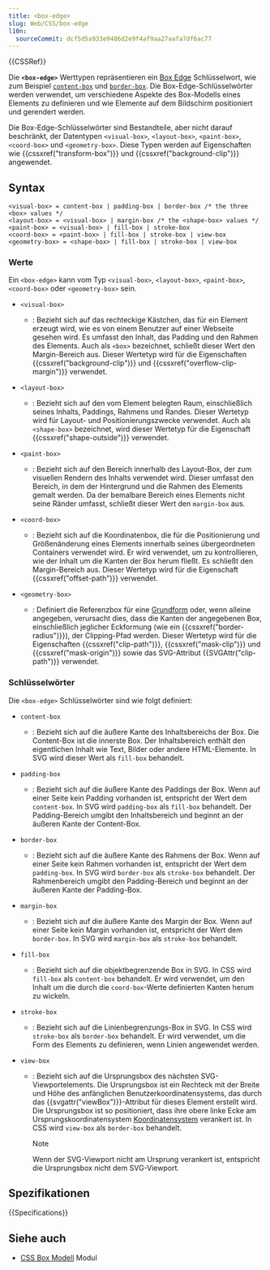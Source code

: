 ```yaml
---
title: <box-edge>
slug: Web/CSS/box-edge
l10n:
  sourceCommit: dcf5d5a933e9486d2e9f4af9aa27aafa7df6ac77
---
```


{{CSSRef}}

Die **`<box-edge>`** Werttypen repräsentieren ein [Box Edge](/de/docs/Web/CSS/CSS_box_model/Introduction_to_the_CSS_box_model) Schlüsselwort, wie zum Beispiel [`content-box`](#content-box) und [`border-box`](#border-box). Die Box-Edge-Schlüsselwörter werden verwendet, um verschiedene Aspekte des Box-Modells eines Elements zu definieren und wie Elemente auf dem Bildschirm positioniert und gerendert werden.

Die Box-Edge-Schlüsselwörter sind Bestandteile, aber nicht darauf beschränkt, der Datentypen `<visual-box>`, `<layout-box>`, `<paint-box>`, `<coord-box>` und `<geometry-box>`. Diese Typen werden auf Eigenschaften wie {{cssxref("transform-box")}} und {{cssxref("background-clip")}} angewendet.

## Syntax

```plain
<visual-box> = content-box | padding-box | border-box /* the three <box> values */
<layout-box> = <visual-box> | margin-box /* the <shape-box> values */
<paint-box> = <visual-box> | fill-box | stroke-box
<coord-box> = <paint-box> | fill-box | stroke-box | view-box
<geometry-box> = <shape-box> | fill-box | stroke-box | view-box
```

### Werte

Ein `<box-edge>` kann vom Typ `<visual-box>`, `<layout-box>`, `<paint-box>`, `<coord-box>` oder `<geometry-box>` sein.

- `<visual-box>`

  - : Bezieht sich auf das rechteckige Kästchen, das für ein Element erzeugt wird, wie es von einem Benutzer auf einer Webseite gesehen wird. Es umfasst den Inhalt, das Padding und den Rahmen des Elements. Auch als `<box>` bezeichnet, schließt dieser Wert den Margin-Bereich aus. Dieser Wertetyp wird für die Eigenschaften {{cssxref("background-clip")}} und {{cssxref("overflow-clip-margin")}} verwendet.

- `<layout-box>`

  - : Bezieht sich auf den vom Element belegten Raum, einschließlich seines Inhalts, Paddings, Rahmens und Randes. Dieser Wertetyp wird für Layout- und Positionierungszwecke verwendet. Auch als `<shape-box>` bezeichnet, wird dieser Wertetyp für die Eigenschaft {{cssxref("shape-outside")}} verwendet.

- `<paint-box>`

  - : Bezieht sich auf den Bereich innerhalb des Layout-Box, der zum visuellen Rendern des Inhalts verwendet wird. Dieser umfasst den Bereich, in dem der Hintergrund und die Rahmen des Elements gemalt werden. Da der bemalbare Bereich eines Elements nicht seine Ränder umfasst, schließt dieser Wert den `margin-box` aus.

- `<coord-box>`

  - : Bezieht sich auf die Koordinatenbox, die für die Positionierung und Größenänderung eines Elements innerhalb seines übergeordneten Containers verwendet wird. Er wird verwendet, um zu kontrollieren, wie der Inhalt um die Kanten der Box herum fließt. Es schließt den Margin-Bereich aus. Dieser Wertetyp wird für die Eigenschaft {{cssxref("offset-path")}} verwendet.

- `<geometry-box>`
  - : Definiert die Referenzbox für eine [Grundform](/de/docs/Web/CSS/basic-shape) oder, wenn alleine angegeben, verursacht dies, dass die Kanten der angegebenen Box, einschließlich jeglicher Eckformung (wie ein {{cssxref("border-radius")}}), der Clipping-Pfad werden. Dieser Wertetyp wird für die Eigenschaften {{cssxref("clip-path")}}, {{cssxref("mask-clip")}} und {{cssxref("mask-origin")}} sowie das SVG-Attribut {{SVGAttr("clip-path")}} verwendet.

### Schlüsselwörter

Die `<box-edge>` Schlüsselwörter sind wie folgt definiert:

- `content-box`

  - : Bezieht sich auf die äußere Kante des Inhaltsbereichs der Box. Die Content-Box ist die innerste Box. Der Inhaltsbereich enthält den eigentlichen Inhalt wie Text, Bilder oder andere HTML-Elemente. In SVG wird dieser Wert als `fill-box` behandelt.

- `padding-box`

  - : Bezieht sich auf die äußere Kante des Paddings der Box. Wenn auf einer Seite kein Padding vorhanden ist, entspricht der Wert dem `content-box`. In SVG wird `padding-box` als `fill-box` behandelt. Der Padding-Bereich umgibt den Inhaltsbereich und beginnt an der äußeren Kante der Content-Box.

- `border-box`

  - : Bezieht sich auf die äußere Kante des Rahmens der Box. Wenn auf einer Seite kein Rahmen vorhanden ist, entspricht der Wert dem `padding-box`. In SVG wird `border-box` als `stroke-box` behandelt. Der Rahmenbereich umgibt den Padding-Bereich und beginnt an der äußeren Kante der Padding-Box.

- `margin-box`

  - : Bezieht sich auf die äußere Kante des Margin der Box. Wenn auf einer Seite kein Margin vorhanden ist, entspricht der Wert dem `border-box`. In SVG wird `margin-box` als `stroke-box` behandelt.

- `fill-box`

  - : Bezieht sich auf die objektbegrenzende Box in SVG. In CSS wird `fill-box` als `content-box` behandelt. Er wird verwendet, um den Inhalt um die durch die `coord-box`-Werte definierten Kanten herum zu wickeln.

- `stroke-box`

  - : Bezieht sich auf die Linienbegrenzungs-Box in SVG. In CSS wird `stroke-box` als `border-box` behandelt. Er wird verwendet, um die Form des Elements zu definieren, wenn Linien angewendet werden.

- `view-box`

  - : Bezieht sich auf die Ursprungsbox des nächsten SVG-Viewportelements. Die Ursprungsbox ist ein Rechteck mit der Breite und Höhe des anfänglichen Benutzerkoordinatensystems, das durch das {{svgattr("viewBox")}}-Attribut für dieses Element erstellt wird. Die Ursprungsbox ist so positioniert, dass ihre obere linke Ecke am Ursprungskoordinatensystem [Koordinatensystem](/de/docs/Web/CSS/CSSOM_view/Coordinate_systems) verankert ist. In CSS wird `view-box` als `border-box` behandelt.
    > [!NOTE]
    > Wenn der SVG-Viewport nicht am Ursprung verankert ist, entspricht die Ursprungsbox nicht dem SVG-Viewport.

## Spezifikationen

{{Specifications}}

## Siehe auch

- [CSS Box Modell](/de/docs/Web/CSS/CSS_box_model) Modul

